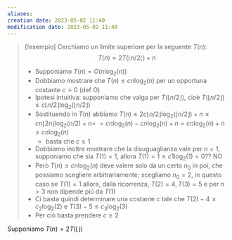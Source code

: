 ```yaml
---
aliases: 
creation date: 2023-05-02 11:40
modification date: 2023-05-02 11:40
---
```


>[!esempio]
>Cerchiamo un limite superiore per la seguente $T(n):$
>$$ T(n) = 2T(\lfloor n / 2\lfloor) + n $$
>- Supponiamo $T(n) = O(n \log_{2}(n))$
>- Dobbiamo mostrare che $T(n) \leq cn \log_{2}(n)$ per un opportuna costante $c > 0$ (def O)
>- Ipotesi intuitiva: supponiamo che valga per $T(\lfloor n / 2 \rfloor)$, cioè $T(\lfloor n / 2 \rfloor) \leq c \lfloor n / 2 \rfloor\log_{2}(\lfloor n / 2 \rfloor)$
>- Sostituendo in $T(n)$ abbiamo $T(n) \leq 2c \lfloor n / 2 \rfloor \log_{2}(\lfloor n / 2 \rfloor) + n \leq cn \lfloor 2n \rfloor\log_{2}(n / 2) + n =$
>  $= cn \log_{2}(n)-cn \log_{2}(n) + n = cn \log_{2}(n) + n \leq cn \log_{2}(n)$
> 	 - basta che $c \geq 1$
> - Dobbiamo inoltre mostrare che la disuguaglianza vale per $n = 1$, supponiamo che sia $T(1) =1$, allora $T(1)=1 \leq c1 \log_{2}(1) = 0??$ NO
> - Però $T(n) \leq cn \log_{2}(n)$ deve valere solo da un certo $n_{0}$ in poi, che possiamo scegliere arbitrariamente; scegliamo $n_{0} = 2$, in questo caso se $T(1) = 1$ allora, dalla ricorrenza, $T(2) = 4, T(3) = 5$ e per $n > 3$ non dipende piú da $T(1)$
> - Ci basta quindi determinare una costante $c$ tale che $T(2) - 4 \leq c_{2} \log_{2}(2)$ e $T(3) - 5 \leq c_{3} \log_{2}(3)$
> - Per ciò basta prendere $c \geq 2$

Supponiamo $T(n) = 2T(\lfloor \rfloor)$